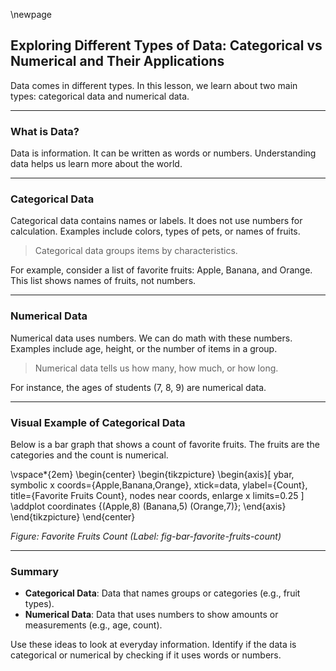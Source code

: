 \newpage
## Exploring Different Types of Data: Categorical vs Numerical and Their Applications

Data comes in different types. In this lesson, we learn about two main types: categorical data and numerical data.

---

### What is Data?

Data is information. It can be written as words or numbers. Understanding data helps us learn more about the world.

---

### Categorical Data

Categorical data contains names or labels. It does not use numbers for calculation. Examples include colors, types of pets, or names of fruits.

> Categorical data groups items by characteristics.

For example, consider a list of favorite fruits: Apple, Banana, and Orange. This list shows names of fruits, not numbers.

---

### Numerical Data

Numerical data uses numbers. We can do math with these numbers. Examples include age, height, or the number of items in a group.

> Numerical data tells us how many, how much, or how long.

For instance, the ages of students (7, 8, 9) are numerical data.

---

### Visual Example of Categorical Data

Below is a bar graph that shows a count of favorite fruits. The fruits are the categories and the count is numerical.

\vspace*{2em}
\begin{center}
\begin{tikzpicture}
\begin{axis}[
    ybar,
    symbolic x coords={Apple,Banana,Orange},
    xtick=data,
    ylabel={Count},
    title={Favorite Fruits Count},
    nodes near coords,
    enlarge x limits=0.25
]
\addplot coordinates {(Apple,8) (Banana,5) (Orange,7)};
\end{axis}
\end{tikzpicture}
\end{center}

*Figure: Favorite Fruits Count (Label: fig-bar-favorite-fruits-count)*

---

### Summary

- **Categorical Data**: Data that names groups or categories (e.g., fruit types).
- **Numerical Data**: Data that uses numbers to show amounts or measurements (e.g., age, count).

Use these ideas to look at everyday information. Identify if the data is categorical or numerical by checking if it uses words or numbers.
